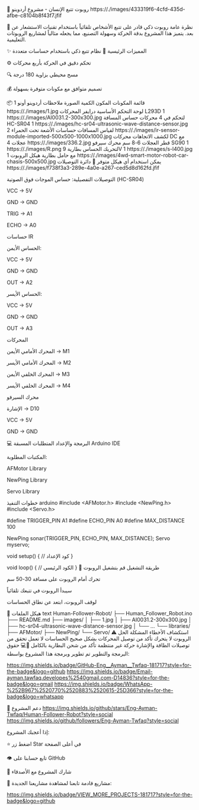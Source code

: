 🤖 روبوت تتبع الإنسان - مشروع أردوينو
https://./images/433319f6-4cfd-435d-afbe-c8104b8f43f7.jfif

📝 نظرة عامة
روبوت ذكي قادر على تتبع الأشخاص تلقائياً باستخدام تقنيات الاستشعار عن بعد. يتميز هذا المشروع بدقة الحركة وسهولة التصنيع، مما يجعله مثالياً لمشاريع الروبوتات التعليمية.

✨ المميزات الرئيسية
🎯 نظام تتبع ذكي باستخدام حساسات متعددة

⚙️ تحكم دقيق في الحركة بأربع محركات

🔍 مسح محيطي بزاوية 180 درجة

💰 تصميم متوافق مع مكونات متوفرة بسهولة

📦 قائمة المكونات
المكون	الكمية	الصورة	ملاحظات
أردوينو أونو	1	https://./images/1.jpg	لوحة التحكم الأساسية
درايفر المحركات L293D	1	https://./images/AI0031.2-300x300.jpg	لتحكم في 4 محركات
حساس المسافة HC-SR04	1	https://./images/hc-sr04-ultrasonic-wave-distance-sensor.jpg	لقياس المسافات
حساسات الأشعة تحت الحمراء	2	https://./images/ir-sensor-module-imported-500x500-1000x1000.jpg	لكشف الاتجاهات
محركات DC مع عجلات	4	https://./images/336.2.jpg	قطر العجلات 6-8 سم
محرك سيرفو SG90	1	https://./images/R.png	لتحريك الحساس
بطارية 9V	1	https://./images/s-l400.jpg	مع حامل بطارية
هيكل الروبوت	1	https://./images/4wd-smart-motor-robot-car-chasis-500x500.jpg	يمكن استخدام أي هيكل متوفر
🔌 دائرة التوصيلات
https://./images/f738f3a3-289e-4a0e-a267-ced5d8d162fd.jfif

التوصيلات التفصيلية:
حساس الموجات فوق الصوتية (HC-SR04)

VCC → 5V

GND → GND

TRIG → A1

ECHO → A0

حساسات IR

الحساس الأيمن:

VCC → 5V

GND → GND

OUT → A2

الحساس الأيسر:

VCC → 5V

GND → GND

OUT → A3

المحركات

المحرك الأمامي الأيمن → M1

المحرك الأمامي الأيسر → M2

المحرك الخلفي الأيمن → M3

المحرك الخلفي الأيسر → M4

محرك السيرفو

الإشارة → D10

VCC → 5V

GND → GND

💻 البرمجة والإعداد
المتطلبات المسبقة
Arduino IDE

المكتبات المطلوبة:

AFMotor Library

NewPing Library

Servo Library

خطوات التنفيذ
arduino
#include <AFMotor.h>
#include <NewPing.h>
#include <Servo.h>

#define TRIGGER_PIN A1
#define ECHO_PIN A0
#define MAX_DISTANCE 100

NewPing sonar(TRIGGER_PIN, ECHO_PIN, MAX_DISTANCE);
Servo myservo;

void setup() {
  // كود الإعداد
}

void loop() {
  // الكود الرئيسي
}
🎯 طريقة التشغيل
قم بتشغيل الروبوت

تحرك أمام الروبوت على مسافة 30-50 سم

سيبدأ الروبوت في تتبعك تلقائياً

لوقف الروبوت، ابتعد عن نطاق الحساسات

📂 هيكل الملفات
text
Human-Follower-Robot/
├── Human_Follower_Robot.ino
├── README.md
├── images/
│   ├── 1.jpg
│   ├── AI0031.2-300x300.jpg
│   ├── hc-sr04-ultrasonic-wave-distance-sensor.jpg
│   └── ...
└── libraries/
    ├── AFMotor/
    ├── NewPing/
    └── Servo/
⚠️ استكشاف الأخطاء
المشكلة	الحل
الروبوت لا يتحرك	تأكد من توصيل المحركات بشكل صحيح
الحساسات لا تعمل	تحقق من توصيلات الطاقة والإشارة
حركة غير منتظمة	تأكد من شحن البطارية بالكامل
👨💻 حقوق البرمجة والتطوير
تم تطوير وبرمجة هذا المشروع بواسطة:

https://img.shields.io/badge/GitHub-Eng__Ayman__Twfaq-181717?style=for-the-badge&logo=github
https://img.shields.io/badge/Email-ayman.tawfaq.developes%2540gmail.com-D14836?style=for-the-badge&logo=gmail
https://img.shields.io/badge/WhatsApp-%252B967%2520770%2520883%2520615-25D366?style=for-the-badge&logo=whatsapp

🌟 دعم المشروع
https://img.shields.io/github/stars/Eng-Ayman-Twfaq/Human-Follower-Robot?style=social
https://img.shields.io/github/followers/Eng-Ayman-Twfaq?style=social

إذا أعجبك المشروع:

⭐ اضغط زر Star في أعلى الصفحة

👁️ تابع حسابنا على GitHub

💬 شارك المشروع مع الأصدقاء

🚀 مشاريع قادمة
تابعنا لمشاهدة مشاريعنا الجديدة:

https://img.shields.io/badge/VIEW_MORE_PROJECTS-181717?style=for-the-badge&logo=github